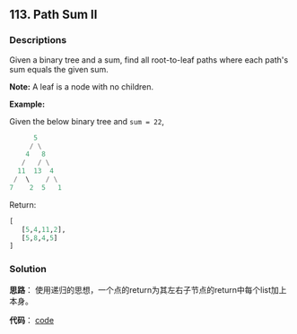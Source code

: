 ## 113. Path Sum II

### Descriptions

Given a binary tree and a sum, find all root-to-leaf paths where each path's sum equals the given sum.

**Note:** A leaf is a node with no children.

**Example:**

Given the below binary tree and `sum = 22`,

```python
      5
     / \
    4   8
   /   / \
  11  13  4
 /  \    / \
7    2  5   1
```

Return:

```python
[
   [5,4,11,2],
   [5,8,4,5]
]
```

### Solution

**思路**： 使用递归的思想，一个点的return为其左右子节点的return中每个list加上本身。

**代码**： [code](solution1.py)